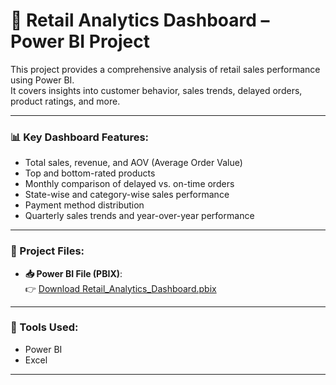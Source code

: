 # 🛒 Retail Analytics Dashboard – Power BI Project

This project provides a comprehensive analysis of retail sales performance using Power BI.  
It covers insights into customer behavior, sales trends, delayed orders, product ratings, and more.

---

### 📊 Key Dashboard Features:
- Total sales, revenue, and AOV (Average Order Value)
- Top and bottom-rated products
- Monthly comparison of delayed vs. on-time orders
- State-wise and category-wise sales performance
- Payment method distribution
- Quarterly sales trends and year-over-year performance

---

### 📂 Project Files:
- **📥 Power BI File (PBIX)**:  
  👉 [Download Retail_Analytics_Dashboard.pbix](https://drive.google.com/file/d/1kPHR4gG5JOogqZOzKLuu0lvYyNehwqjJ/view?usp=drive_link)

---

### 📎 Tools Used:
- Power BI
- Excel

---
